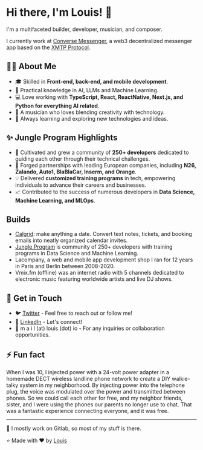 # Hi there, I'm Louis! 👋

I'm a multifaceted builder, developer, musician, and composer.

I currently work at [Converse Messenger](https://converse.xyz), a web3 decentralized messenger app based on the [XMTP Protocol](https://xmtp.org).

## 🙋‍♂️ About Me

- 🎓 Skilled in **Front-end, back-end, and mobile development**.
- 🤖 Practical knowledge in AI, LLMs and Machine Learning.
- 💻 Love working with **TypeScript, React, ReactNative, Next.js, and Python for everything AI related**.
- 🎵 A musician who loves blending creativity with technology.
- 🌱 Always learning and exploring new technologies and ideas.

## ✨ Jungle Program Highlights

- 🌟 Cultivated and grew a community of **250+ developers** dedicated to guiding each other through their technical challenges.
- 🤝 Forged partnerships with leading European companies, including **N26, Zalando, Auto1, BlaBlaCar, Inserm, and Orange**.
- 💡 Delivered **customized training programs** in tech, empowering individuals to advance their careers and businesses.
- 📈 Contributed to the success of numerous developers in **Data Science, Machine Learning, and MLOps**.

## Builds

- [Calgrid](https://calgrid.com): make anything a date. Convert text notes, tickets, and booking emails into neatly organized calendar invites.
- [Jungle Program](https://www.jungleprogram.com) is community of 250+ developers with training programs in Data Science and Machine Learning.
- Lacompany, a web and mobile app development shop I ran for 12 years in Paris and Berlin between 2008-2020.
- Vmix.fm (offline) was an internet radio with 5 channels dedicated to electronic music featuring worldwide artists and live DJ shows. 

## 🤙 Get in Touch

- 🐦 [Twitter](https://twitter.com/louisrouffineau) - Feel free to reach out or follow me!
- 💼 [LinkedIn](https://linkedin.com/in/lrouffineau) - Let's connect!
- 📧 m a i l (at) louis (dot) io - For any inquiries or collaboration opportunities.

## ⚡ Fun fact

When I was 10, I injected power with a 24-volt power adapter in a homemade DECT wireless landline phone network to create a DIY walkie-talky system in my neighborhood. By injecting power into the telephone plug, the voice was modulated over the power and transmitted between phones. So we could call each other for free, and my neighbor friends, sister, and I were using the phones our parents no longer use to chat. That was a fantastic experience connecting everyone, and it was free.

---

🦊 I mostly work on Gitlab, so most of my stuff is there.

⭐️ Made with ❤️ by [Louis](https://github.com/lourou)
